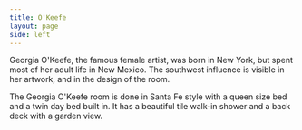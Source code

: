 ```yaml
---
title: O'Keefe
layout: page
side: left
---
```


Georgia O'Keefe, the famous female artist, was born in New York, but spent most of her adult life in New Mexico. The southwest influence is visible in her artwork, and in the design of the room.

The Georgia O'Keefe room is done in Santa Fe style with a queen size bed and a twin day bed built in. It has a beautiful tile walk-in shower and a back deck with a garden view.
